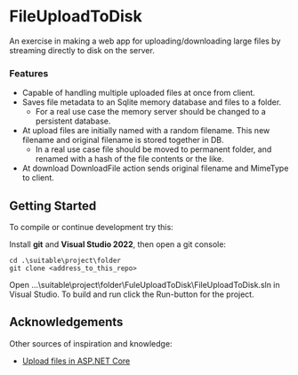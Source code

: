 # FileUploadToDisk

An exercise in making a web app for uploading/downloading large files by streaming directly to disk on the server.

### Features
* Capable of handling multiple uploaded files at once from client.
* Saves file metadata to an Sqlite memory database and files to a folder.
	* For a real use case the memory server should be changed to a persistent database.
* At upload files are initially named with a random filename. This new filename and original filename is stored together in DB.
	* In a real use case file should be moved to permanent folder, and renamed with a hash of the file contents or the like.
* At download DownloadFile action sends original filename and MimeType to client.

## Getting Started

To compile or continue development try this:

Install **git** and **Visual Studio 2022**, then open a git console:

```
cd .\suitable\project\folder
git clone <address_to_this_repo>
```

Open ...\suitable\project\folder\FuleUploadToDisk\FileUploadToDisk.sln in Visual Studio.
To build and run click the Run-button for the project.

## Acknowledgements

Other sources of inspiration and knowledge:
* [Upload files in ASP.NET Core](https://docs.microsoft.com/en-us/aspnet/core/mvc/models/file-uploads?view=aspnetcore-6.0)
